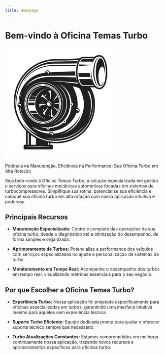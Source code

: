 ```yaml
---
title: Homepage
---
```


# Bem-vindo à Oficina Temas Turbo
![Oficina Temas Turbo Logo](../../static/img/turbo.jpg)

Potência na Manutenção, Eficiência na Performance: Sua Oficina Turbo em Alta Rotação

Seja bem-vindo à Oficina Temas Turbo, a solução especializada em gestão e serviços para oficinas mecânicas automotivas focadas em sistemas de turbocompressores. Simplifique sua rotina, potencialize sua eficiência e coloque sua oficina turbo em alta rotação com nossa aplicação intuitiva e poderosa.

## Principais Recursos

- **Manutenção Especializada:** Controle completo das operações da sua oficina turbo, desde o diagnóstico até a otimização do desempenho, de forma simples e organizada.

- **Aprimoramento de Turbos:** Potencialize a performance dos veículos com serviços especializados no ajuste e personalização de sistemas de turbo.

- **Monitoramento em Tempo Real:** Acompanhe o desempenho dos turbos em tempo real, visualizando métricas essenciais para o seu negócio.

## Por que Escolher a Oficina Temas Turbo?

- **Experiência Turbo:** Nossa aplicação foi projetada especificamente para oficinas especializadas em turbos, garantindo uma interface intuitiva mesmo para aqueles sem experiência técnica.

- **Suporte Turbo Eficiente:** Equipe dedicada pronta para ajudar e oferecer suporte técnico sempre que necessário.

- **Turbo Atualizações Constantes:** Estamos comprometidos em melhorar continuamente nossa aplicação, trazendo novos recursos e aprimoramentos específicos para oficinas turbo.